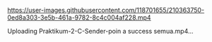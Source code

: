 

https://user-images.githubusercontent.com/118701655/210363750-0ed8a303-3e5b-461a-9782-8c4c004af228.mp4



Uploading Praktikum-2-C-Sender-poin a success semua.mp4…

